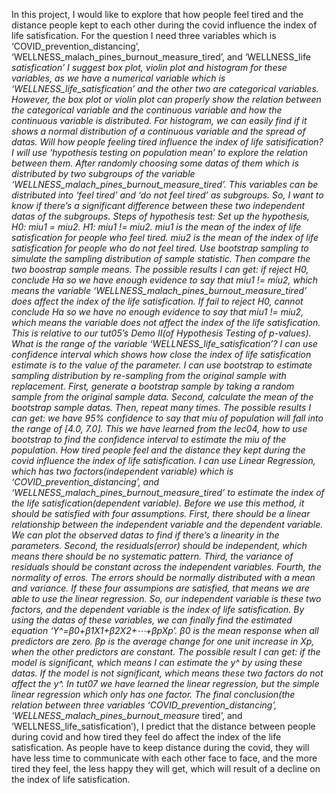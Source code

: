 In this project, I would like to explore that how people feel tired and the distance people kept to each other during the covid influence the index of life satisfication. For the question I need three variables which is ‘COVID_prevention_distancing’, ‘WELLNESS_malach_pines_burnout_measure_tired’, and ‘WELLNESS_life
_satisfication’ I suggest box plot, violin plot and histogram for these variables, as we have a numerical variable which is ‘WELLNESS_life_satisfication’ and the other two are categorical variables. However, the box plot or violin plot can properly show the relation between the categorical variable and the continuous variable and how the continuous variable is distributed. For histogram, we can easily find if it shows a normal distribution of a continuous variable and the spread of datas.
Will how people feeling tired influence the index of life satisification? I will use ‘hypothesis testing on population mean’ to explore the relation between them. After randomly choosing some datas of them which is distributed by two subgroups of the variable ‘WELLNESS_malach_pines_burnout_measure_tired’. This variables can be distributed into ‘feel tired’ and ‘do not feel tired’ as subgroups. So, I want to know if there’s a significant difference between these two independent datas of the subgroups. Steps of hypothesis test: Set up the hypothesis, H0: miu1 = miu2. H1: miu1 != miu2.  miu1 is the mean of the index of life satisfication for people who feel tired. miu2 is the mean of the index of life satisfication for people who do not feel tired. Use bootstrap sampling to simulate the sampling distribution of sample statistic. Then compare the two boostrap sample means. The possible results I can get: if reject H0, conclude Ha so we have enough evidence to say that miu1 != miu2, which means the variable ‘WELLNESS_malach_pines_burnout_measure_tired’ does affect the index of the life satisfication. If fail to reject H0, cannot conclude Ha so we have no enough evidence to say that miu1 != miu2, which means the variable does not affect the index of the life satisfication. This is relative to our tut05’s Demo II(of Hypothesis Testing of p-values).
What is the range of the variable ‘WELLNESS_life_satisfication’? I can use confidence interval which shows how close the index of life satisfication estimate is to the value of the parameter. I can use bootstrap to estimate sampling distribution by re-sampling from the original sample with replacement. First, generate a bootstrap sample by taking a random sample from the original sample data. Second, calculate the mean of the bootstrap sample datas. Then, repeat many times. The possible results I can get: we have 95% confidence to say that miu of population will fall into the range of [4.0, 7.0]. This we have learned from the lec04, how to use bootstrap to find the confidence interval to estimate the miu of the population.
How tired people feel and the distance they kept during the covid influence the index of life satisfication. I can use Linear Regression, which has two factors(independent variable) which is ‘COVID_prevention_distancing’, and ‘WELLNESS_malach_pines_burnout_measure_tired’ to estimate the index of the life satisfication(dependent variable). Before we use this method, it should be satisfied with four assumptions. First, there should be a linear relationship between the independent variable and the dependent variable. We can plot the observed datas to find if there’s a linearity in the parameters. Second, the residuals(error) should be independent, which means there should be no systematic pattern. Third, the variance of residuals should be constant across the independent variables. Fourth, the normality of erros. The errors should be normally distributed with a mean and variance. If these four assumpions are satisfied, that means we are able to use the linear regression. So, our independent variable is these two factors, and the dependent variable is the index of life satisfication. By using the datas of these variables, we can finally find the estimated equation ‘Y^=β0​+β1X1​+β2X2​+⋯+βpXp’. β0 is the mean response when all predictors are zero. βp is the average change for one unit increase in Xp, when the other predictors are constant. The possible result I can get: if the model is significant, which means I can estimate the y^ by using these datas. If the model is not significant, which means these two factors do not affect the y^. In tut07 we have learned the linear regression, but the simple linear regression which only has one factor.
The final conclusion(the relation between three variables ‘COVID_prevention_distancing’, ‘WELLNESS_malach_pines_burnout_measure_
tired’, and ‘WELLNESS_life_satisfication’), I predict that the distance between people during covid and how tired they feel do affect the index of the life satisfication. As people have to keep distance during the covid, they will have less time to communicate with each other face to face, and the more tired they feel, the less happy they will get, which will result of a decline on the index of life satisfication.
